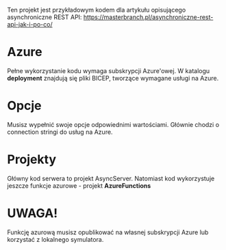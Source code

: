Ten projekt jest przykładowym kodem dla artykułu opisującego asynchroniczne REST API: https://masterbranch.pl/asynchroniczne-rest-api-jak-i-po-co/

# Azure
Pełne wykorzystanie kodu wymaga subskrypcji Azure'owej. W katalogu __deployment__ znajdują się pliki BICEP, tworzące wymagane usługi na Azure.

# Opcje
Musisz wypełnić swoje opcje odpowiednimi wartościami. Głównie chodzi o connection stringi do usług na Azure.

# Projekty
Główny kod serwera to projekt AsyncServer. Natomiast kod wykorzystuje jeszcze funkcje azurowe - projekt __AzureFunctions__

# UWAGA!
Funkcję azurową musisz opublikować na własnej subskrypcji Azure lub korzystać z lokalnego symulatora.
